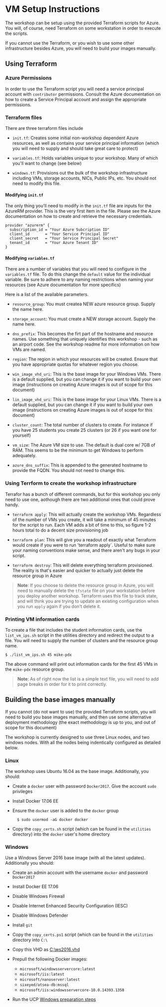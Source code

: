 # VM Setup Instructions

The workshop can be setup using the provided Terraform scripts for Azure. You will, of course, need Terraform on some workstation in order to execute the scripts.

If you cannot use the Terraform, or you wish to use some other infrastructure besides Azure, you will need to build your images manually. 

## Using Terraform

### Azure Permissions
In order to use the Terraform script you will need a service principal account with `contributor` permissions. Consult the Azure documentation on how to create a Service Principal account and assign the appropriate permissions.

### Terraform files
There are three terraform files include

* `init.tf`: Creates some initial non-workshop dependent Azure resources, as well as contains your service principal information (which you will need to supply and should take great care to protect)


* `variables.tf`: Holds variables unique to your workshop. Many of which you'll want to change (see below)

* `windows.tf`: Provisions out the bulk of the workshop infrastructure including VMs, storage accounts, NICs, Public IPs, etc. You should not need to modify this file. 

#### Modifying `init.tf`
The only thing you'll need to modify in the `init.tf` file are inputs for the AzureRM provider. This is the very first item in the file. Please see the Azure documentation on how to create and retrieve the necessary credentials. 

```
provider "azurerm" {
  subscription_id = "Your Azure Subcription ID"
  client_id       = "Your Service Principal ID"
  client_secret   = "Your Service Principal Secret"
  tenant_id       = "Your Azure Tenant ID"
}
```

#### Modifying `variables.tf`
There are a number of variables that you will need to configure in the `variables.tf` file. To do this change the `default` value for the individual variable. Be sure to adhere to any naming restrictions when naming your resources (see Azure documentation for more specifics)

Here is a list of the available parameters. 

* `resource_group`: You must createa  NEW azure resource group. Supply the name here. 

* `storage_account`: You must create a NEW storage account. Supply the name here. 

* `dns_prefix`: This becomes the firt part of the hostname and resource names. Use something that uniquely identifies this workshop - such as an airport code. See the workshop readme for more information on how VMs are named. 

* `region`: The region in which your resources will be created. Ensure that you have appropriate quotas for whatever region you choose. 

* `win_image_vhd_uri`: This is the base image for your Windows VMs. There is a default supplied, but you can change it if you want to build your own image (instructions on creating Azure images is out of scope for this document)

* `lin_image_vhd_uri`: This is the base image for your Linux VMs. There is a default supplied, but you can change it if you want to build your own image (instructions on creating Azure images is out of scope for this document)

* `cluster_count`: The total number of clusters to create. For instance if you have 25 students you create 25 clusters (or 26 if you want one for yourself)

* `vm_size`: The Azure VM size to use. The default is dual core w/ 7GB of RAM. This seems to be the minimum to get Windows to perform adequately. 

* `azure_dns_suffix`: This is appended to the generated hostname to provide the FQDN. You should not need to change this. 

### Using Terrform to create the workshop infrastructure
Terrafor has a bunch of different commands, but for this workshop you only need to use one, aothough there are two additional ones that could prove handy. 
	
* `terraform apply`: This will actually create the workshop VMs. Regardless of the number of VMs you create, it will take a minimum of 45 minutes for the script to run. Each VM adds a bit of time to this, so figure 1-2 hours total to do a decent size provisioning job

* `terraform plan`: This will give you a readout of exactly what Terraform would create if you were to run 'terraform apply`. Useful to make sure your naming conventions make sense, and there aren't any bugs in your script. 

* `terraform destroy`: This will delete everything terraform provisioned. The reality is that's easier and quicker to actually just delete the resource group in Azure

> **Note**: If you choose to delete the resource group in Azure, you will need to manually delete the `tfstate` file on your workstation before you deploy another workshop. Terraform uses this file to track state, and will think you are trying to update an existing configuration when you run `apply` again if you don't delete it. 

### Printing VM information cards
To create a file that includes the student information cards, use the `list_vm_ips.sh` script in the utilities directory and redirect the output to a file. You will need to supply the number of clusters and the resource group name. 

	$ ./list_vm_ips.sh 45 mike-pdx
	
The above command will print out information cards for the first 45 VMs in the `mike-pdx` resource group. 

> **Note**: As of right now the list is a simple text file, you will need to add page breaks in order for it to print correctly. 

## Building the base images manually
If you cannot (do not want to use) the provided Terraform scripts, you will need to build you base images manually, and then use some alternative deployment methodology (the exact methodology is up to you, and out of scope for this document) 

The workshop is currently designed to use three Linux nodes, and two windows nodes. With all the nodes being indentically configured as detailed below. 

### Linux

The workshop uses Ubuntu 16.04 as the base image. Additionally, you should:

* Create a `docker` user with password `Docker2017`. Give the account `sudo` privileges


* Install Docker 17.06 EE


* Ensure the `docker` user is added to the `docker` group 
	
		$ sudo usermod -aG docker docker
		
* Copy the `copy_certs.sh` script (which can be found in the `utilities` directory) into the `docker` user's home directory

### Windows
Use a Windows Server 2016 base image (with all the latest updates). Additionally you should:

* Create an admin account with the username `docker` and password `Docker2017`


* Install Docker EE 17.06


* Disable Windows Firewall


* Disable Internet Enhanced Security Configuration (IESC)


* Disable Windows Defender


* Install `git`


* Copy the `copy_certs.ps1` script (which can be found in the `utilities` directory into `C:\`


* Copy this VHD as [C:\ws2016.vhd](https://drive.google.com/uc?export=download&id=0ByQd4O58ibOES0VCbjNxTTk5LUU)

* Prepull the following Docker images:

	* `microsoft/windowsservercore:latest`
	* `microsoft/iis:latest`
	* `microsoft/nanoserver:latest`
	* `sixeyed/atsea-db:mssql`
	* `microsoft/iis:windowsservercore-10.0.14393.1358`

* Run the UCP [Windows preparation steps](https://docs.docker.com/datacenter/ucp/2.2/guides/admin/configure/join-windows-worker-nodes/#configure-the-windows-node)
